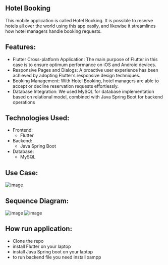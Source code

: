 ## Hotel Booking
This mobile application is called Hotel Booking. It is possible to reserve hotels all over the world using this app easily, and likewise it streamlines how hotel managers handle booking requests.

## Features:
- Flutter Cross-platform Application: The main purpose of Flutter in this case is to ensure optimum performance on iOS and Android devices.
- Responsive Pages and Dialogs: A proactive user experience has been achieved by adopting Flutter’s responsive design techniques.
- Booking Management: With Hotel Booking, hotel managers are able to accept or decline reservation requests effortlessly.
- Database Integration: We used MySQL for database implementation based on relational model, combined with Java Spring Boot for backend operations


## Technologies Used:
- Frontend:
  - Flutter
- Backend:
  - Java Spring Boot
- Database:
  - MySQL


## Use Case:



![image](https://github.com/NaeemAbu-Eideh/hotel-booking/assets/131676954/d20fc7e4-a6e7-490c-a65c-1d135a545b48)

## Sequence Diagram:
![image](https://github.com/NaeemAbu-Eideh/hotel-booking/assets/131676954/f361faa1-3d67-45f9-a259-67dd907ad6e0)
![image](https://github.com/NaeemAbu-Eideh/hotel-booking/assets/131676954/6cad5cca-2b4d-49c3-acbb-9d092529589a)


## How run application:
- Clone the repo
- install Flutter on your laptop
- install Java Spring boot on your laptop
- to run backend file you need install xampp




